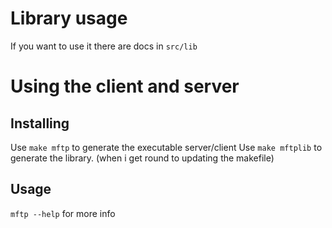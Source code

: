 
# Library usage

If you want to use it there are docs in `src/lib`

# Using the client and server

## Installing

Use `make mftp` to generate the executable server/client
Use `make mftplib` to generate the library. (when i get round to updating the makefile)

## Usage

`mftp --help` for more info
